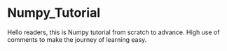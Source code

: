 # Numpy_Tutorial
Hello readers, this is Numpy tutorial from scratch to advance.  High use of comments to make the journey of learning easy.

